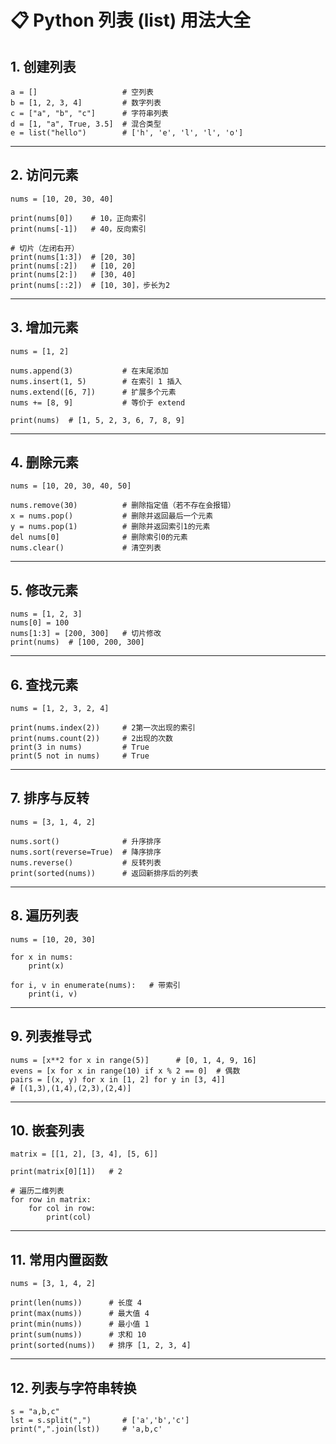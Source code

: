 # 📋 Python 列表 (list) 用法大全

## 1. 创建列表

```
a = []                   # 空列表
b = [1, 2, 3, 4]         # 数字列表
c = ["a", "b", "c"]      # 字符串列表
d = [1, "a", True, 3.5]  # 混合类型
e = list("hello")        # ['h', 'e', 'l', 'l', 'o']
```

------

## 2. 访问元素

```
nums = [10, 20, 30, 40]

print(nums[0])    # 10，正向索引
print(nums[-1])   # 40，反向索引

# 切片（左闭右开）
print(nums[1:3])  # [20, 30]
print(nums[:2])   # [10, 20]
print(nums[2:])   # [30, 40]
print(nums[::2])  # [10, 30]，步长为2
```

------

## 3. 增加元素

```
nums = [1, 2]

nums.append(3)           # 在末尾添加
nums.insert(1, 5)        # 在索引 1 插入
nums.extend([6, 7])      # 扩展多个元素
nums += [8, 9]           # 等价于 extend

print(nums)  # [1, 5, 2, 3, 6, 7, 8, 9]
```

------

## 4. 删除元素

```
nums = [10, 20, 30, 40, 50]

nums.remove(30)          # 删除指定值（若不存在会报错）
x = nums.pop()           # 删除并返回最后一个元素
y = nums.pop(1)          # 删除并返回索引1的元素
del nums[0]              # 删除索引0的元素
nums.clear()             # 清空列表
```

------

## 5. 修改元素

```
nums = [1, 2, 3]
nums[0] = 100
nums[1:3] = [200, 300]   # 切片修改
print(nums)  # [100, 200, 300]
```

------

## 6. 查找元素

```
nums = [1, 2, 3, 2, 4]

print(nums.index(2))     # 2第一次出现的索引
print(nums.count(2))     # 2出现的次数
print(3 in nums)         # True
print(5 not in nums)     # True
```

------

## 7. 排序与反转

```
nums = [3, 1, 4, 2]

nums.sort()              # 升序排序
nums.sort(reverse=True)  # 降序排序
nums.reverse()           # 反转列表
print(sorted(nums))      # 返回新排序后的列表
```

------

## 8. 遍历列表

```
nums = [10, 20, 30]

for x in nums:
    print(x)

for i, v in enumerate(nums):   # 带索引
    print(i, v)
```

------

## 9. 列表推导式

```
nums = [x**2 for x in range(5)]      # [0, 1, 4, 9, 16]
evens = [x for x in range(10) if x % 2 == 0]  # 偶数
pairs = [(x, y) for x in [1, 2] for y in [3, 4]]  
# [(1,3),(1,4),(2,3),(2,4)]
```

------

## 10. 嵌套列表

```
matrix = [[1, 2], [3, 4], [5, 6]]

print(matrix[0][1])   # 2

# 遍历二维列表
for row in matrix:
    for col in row:
        print(col)
```

------

## 11. 常用内置函数

```
nums = [3, 1, 4, 2]

print(len(nums))      # 长度 4
print(max(nums))      # 最大值 4
print(min(nums))      # 最小值 1
print(sum(nums))      # 求和 10
print(sorted(nums))   # 排序 [1, 2, 3, 4]
```

------

## 12. 列表与字符串转换

```
s = "a,b,c"
lst = s.split(",")       # ['a','b','c']
print(",".join(lst))     # 'a,b,c'
```
